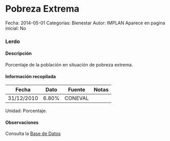 Pobreza Extrema
=====

Fecha: 2014-05-01
Categorías: Bienestar
Autor: IMPLAN
Aparece en pagina inicial: No

### Lerdo

#### Descripción

Porcentaje de la población en situación de pobreza extrema.

<!-- break -->

#### Información recopilada

<table class="table table-hover table-bordered matriz">
  <thead>
    <tr><th>Fecha</th><th>Dato</th><th>Fuente</th><th>Notas</th></tr>
  </thead>
  <tbody>
    <tr><td class="centrado">31/12/2010</td><td class="derecha">6.80%</td><td>CONEVAL</td><td></td></tr>
  </tbody>
</table>

Unidad: Porcentaje.

#### Observaciones

Consulta la [Base de Datos](http://www.coneval.gob.mx/Medicion/Paginas/Medici%C3%B3n/Pobreza%202012/Pobreza-2012.aspx)
